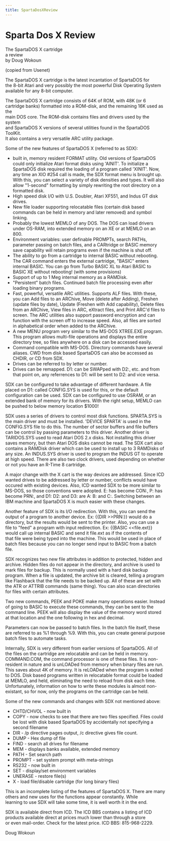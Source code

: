 ```yaml
---
title: SpartaDosXReview
---
```

# Sparta Dos X Review  
  
The SpartaDOS X cartridge  
a review  
by  Doug Wokoun  
  
(copied from Usenet)  
  
The SpartaDOS X cartridge is the latest incantation of SpartaDOS for  
the 8-bit Atari and very possibly the most powerful Disk Operating System  
available for any 8-bit computer.  
  
The SpartaDOS X cartridge consists of 64K of ROM, with 48K (or 6  
cartridge banks) formatted into a ROM-disk, and the remaining 16K used as the  
main DOS core.  The ROM-disk contains files and drivers used by the system  
and SpartaDOS X versions of several utilities found in the SpartaDOS ToolKit.  
It also contains a very versatile ARC utility package.  
  
  
Some of the new features of SpartaDOS X (referred to as SDX):  
  
- built in, memory resident FORMAT utility.  Old versions of SpartaDOS could only initialize Atari format disks using 'AINIT'.  To           initialize a SpartaDOS disk required the loading of a program called 'XINIT'.  Now, any time an XIO #254 call is made, the SDX format           menu is brought up.  With this, you can select a variety of disk densities and types.  It will also allow "1-second" formatting by           simply rewriting the root directory on a formatted disk.  
- High speed disk I/O with U.S. Doubler, Atari XF551, and Indus GT disk drives.  
- New file loader supporting relocatable files (certain disk based commands can be held in memory and later removed) and symbol linking.  
- Probably the lowest MEMLO of any DOS.  The DOS can load drivers under OS-RAM, into extended memory on an XE or at MEMLO on an 800.  
- Environment variables: user definable PROMPTs, search PATHs, parameter passing on batch files, and a CARtridge or BASIC memory save           capability will retain programs even if the machine is shut off.  
- The ability to go from a cartridge to internal BASIC without rebooting.  The CAR command enters the external cartridge, "BASIC" enters internal BASIC.  You can go from Turbo BASIC XL to Atari BASIC to BASIC XE without rebooting! (with some provisions)  
- Support of up to 1 Meg internal memory as a RAMDisk.  
- "Persistent" batch files.  Continued batch file processing even after loading binary programs.  
- Fast, powerful, versatile ARC utilities.  Supports ALF files.  With these, you can Add files to an ARChive, Move (delete after          Adding), Freshen (update files by date), Update (Freshen with Add capability), Delete files from an ARChive, View files in ARC,          eXtract files, and Print ARC'd files to screen.  The ARC utilities also support password encryption and can function with the screen off to increase speed.  Also, all files are sorted in alphabetical order when added to the ARChive.  
- A new MENU program very similar to the MS-DOS XTREE.EXE program.  This program allows multi-file operations and displays the entire          directory tree, so files anywhere on a disk can be accessed easily.  
- Command compatible with MS-DOS.  Directory commands have several aliases.  CWD from disk based SpartaDOS can also be accessed          as CHDIR, or CD from SDX.  
- Drives can be referred to by letter or number.  
- Drives can be remapped.  D1: can be SWAPped with D2:, etc. and from         that point on, any referrences to D1: will be sent to D2: and vice       versa.  
  
SDX can be configured to take advantage of different hardware.  A file placed on D1: called CONFIG.SYS is used for this, or the default configuration can be used.  SDX can be configured to use OSRAM, or an extended bank of memory for its drivers.  With the right setup, MEMLO can be pushed to below memory location $1000!  
  
SDX uses a series of drivers to control most disk functions.  SPARTA.SYS is the main driver and must be installed.  'DEVICE SPARTA' is used in the CONFIG.SYS file to do this.  The number of sector buffers and file buffers can be control by passing parameters to this driver.  Another driver is <Aop>TARIDOS.SYS used to read Atari DOS 2.x disks.  Not installing this driver saves memory, but then Atari DOS disks cannot be read.  The SDX cart also contains a RAMDisk driver which can be used to install up to 3 RAMDisks of any size.  An INDUS.SYS driver is used to program the INDUS GT to operate at high speed.  There are also two clock drivers, used depending on whether  
or not you have an R-Time 8 cartridge.  
  
A major change with the X cart is the way devices are addressed.  Since ICD wanted drives to be addressed by letter or number, conflicts would have occured with existing devices.  Also, ICD wanted SDX to be more similar to MS-DOS, so those conventions were adopted.  E: has become CON:, P: has become PRN:, and D1: D2: and D3: are A: B: and C:.  Switching between an IBM machine and SpartaDOS X is much easier with these changes.  
  
Another feature of SDX is its I/O redirection.  With this, you can send the output of a program to another device.  Ex: {{DIR >>PRN:}} would do a directory, but the results would be sent to the printer.  Also, you can use a file to "feed" a program with input redirection.  Ex: {{BASIC &lt;&lt;file.ext}} would call up internal BASIC and send it file.ext as if the contents of  
that file were being typed into the machine.  This would be used in place of batch files because you can no longer send input to BASIC from a batch file.  
  
SDX recognizes two new file attributes in addition to protected, hidden and archive.  Hidden files do not appear in the directory, and archive is used to mark files for backup.  This is normally used with a hard disk backup program.  When a file is updated, the archive bit is cleared, telling a program like Flashback that the file needs to be backed up.  All of these are set with the ATR or ATTRIB commands (same thing).  You can also scan directories for files with certain attributes.  
  
Two new commands, PEEK and POKE make many operations easier.  Instead of going to BASIC to execute these commands, they can be sent to the command line.  PEEK will also display the value of the memory word stored at that location and the one following in hex and decimal.  
  
Parameters can now be passed to batch files.  In the batch file itself, these are referred to as %1 through %9.  With this, you can create general purpose batch files to automate tasks.  
  
Internally, SDX is very different from earlier versions of SpartaDOS. All of the files on the cartridge are relocatable and can be held in memory. COMMAND.COM, the command processor is one of these files.  It is non-resident in nature and is unLOADed from memory when binary files are run.  This saves about 4K of memory.  It is reLOADed when the program is exited to DOS.  Disk based programs written in relocatable format could be loaded at MEMLO, and held, eliminating the need to reload from disk each time.  Unfortunately, information on how to write these modules is almost non-existant, so for now, only the programs on the cartridge can be held.  
  
Some of the new commands and changes with SDX not mentioned above:  
- CHTD/CHVOL - now built in  
- COPY - now checks to see that there are two files specified.  Files could be lost with disk based SpartaDOS by accidentally not          specifying a second filename  
- DIR - /p directive pages output, /c directive gives file count.  
- DUMP - Hex dump of file  
- FIND - search all drives for filename  
- MEM - displays banks available, extended memory  
- PATH - Set search path  
- PROMPT - set system prompt with meta-strings  
- RS232 - now built in  
- SET - display/set environment variables  
- UNERASE - restore file(s)  
- X - load file/disable cartridge (for long binary files)  
  
This is an incomplete listing of the features of SpartaDOS X.  There are many others and new uses for the functions appear constantly.  While  
learning to use SDX will take some time, it is well worth it in the end.  
  
SDX is available direct from ICD.  The ICD BBS contains a listing of ICD products available direct at prices much lower than through a store  
or even mail-order.  Check for the latest price.  ICD BBS: 815-968-2229.  
  
Doug Wokoun  
  
  
